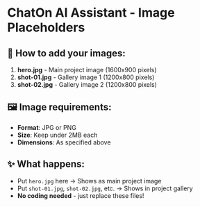 # ChatOn AI Assistant - Image Placeholders

## 📁 **How to add your images:**

1. **hero.jpg** - Main project image (1600x900 pixels)
2. **shot-01.jpg** - Gallery image 1 (1200x800 pixels)
3. **shot-02.jpg** - Gallery image 2 (1200x800 pixels)

## 🖼️ **Image requirements:**
- **Format**: JPG or PNG
- **Size**: Keep under 2MB each
- **Dimensions**: As specified above

## ✨ **What happens:**
- Put `hero.jpg` here → Shows as main project image
- Put `shot-01.jpg`, `shot-02.jpg`, etc. → Shows in project gallery
- **No coding needed** - just replace these files!
